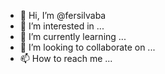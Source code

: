 - 👋 Hi, I’m @fersilvaba
- 👀 I’m interested in ...
- 🌱 I’m currently learning ...
- 💞️ I’m looking to collaborate on ...
- 📫 How to reach me ...

<!---
fersilvaba/fersilvaba is a ✨ special ✨ repository because its `README.md` (this file) appears on your GitHub profile.
You can click the Preview link to take a look at your changes.
--->
